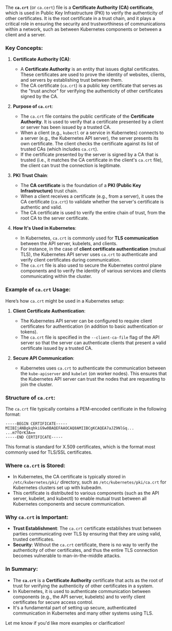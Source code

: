 The **`ca.crt`** (or `ca.cert`) file is a **Certificate Authority (CA) certificate**, which is used in Public Key Infrastructure (PKI) to verify the authenticity of other certificates. It is the root certificate in a trust chain, and it plays a critical role in ensuring the security and trustworthiness of communications within a network, such as between Kubernetes components or between a client and a server.

### **Key Concepts:**

1. **Certificate Authority (CA)**:
   - A **Certificate Authority** is an entity that issues digital certificates. These certificates are used to prove the identity of websites, clients, and servers by establishing trust between them.
   - The CA certificate (`ca.crt`) is a public key certificate that serves as the "trust anchor" for verifying the authenticity of other certificates signed by the CA.

2. **Purpose of `ca.crt`**:
   - The `ca.crt` file contains the public certificate of the **Certificate Authority**. It is used to verify that a certificate presented by a client or server has been issued by a trusted CA.
   - When a client (e.g., `kubectl` or a service in Kubernetes) connects to a server (e.g., the Kubernetes API server), the server presents its own certificate. The client checks the certificate against its list of trusted CAs (which includes `ca.crt`).
   - If the certificate presented by the server is signed by a CA that is trusted (i.e., it matches the CA certificate in the client's `ca.crt` file), the client can trust the connection is legitimate.

3. **PKI Trust Chain**:
   - The **CA certificate** is the foundation of a **PKI (Public Key Infrastructure)** trust chain.
   - When a client receives a certificate (e.g., from a server), it uses the CA certificate (`ca.crt`) to validate whether the server's certificate is authentic and valid.
   - The CA certificate is used to verify the entire chain of trust, from the root CA to the server certificate.

4. **How It's Used in Kubernetes**:
   - In Kubernetes, `ca.crt` is commonly used for **TLS communication** between the API server, kubelets, and clients.
   - For instance, in the case of **client certificate authentication** (mutual TLS), the Kubernetes API server uses `ca.crt` to authenticate and verify client certificates during communication.
   - The `ca.crt` file is also used to secure the Kubernetes control plane components and to verify the identity of various services and clients communicating within the cluster.

### **Example of `ca.crt` Usage**:
Here’s how `ca.crt` might be used in a Kubernetes setup:

1. **Client Certificate Authentication**: 
   - The Kubernetes API server can be configured to require client certificates for authentication (in addition to basic authentication or tokens).
   - The `ca.crt` file is specified in the `--client-ca-file` flag of the API server so that the server can authenticate clients that present a valid certificate issued by a trusted CA.

2. **Secure API Communication**:
   - Kubernetes uses `ca.crt` to authenticate the communication between the `kube-apiserver` and `kubelet` (on worker nodes). This ensures that the Kubernetes API server can trust the nodes that are requesting to join the cluster.

### **Structure of `ca.crt`**:
The `ca.crt` file typically contains a PEM-encoded certificate in the following format:

```plaintext
-----BEGIN CERTIFICATE-----
MIIBIjANBgkqhkiG9w0BAQEFAAOCAQ8AMIIBCgKCAQEA7aJZ9NlGq...
...m7fOrK3A==
-----END CERTIFICATE-----
```

This format is standard for X.509 certificates, which is the format most commonly used for TLS/SSL certificates.

### **Where `ca.crt` is Stored**:
- In Kubernetes, the CA certificate is typically stored in `/etc/kubernetes/pki/` directory, such as `/etc/kubernetes/pki/ca.crt` for Kubernetes clusters set up with kubeadm.
- This certificate is distributed to various components (such as the API server, kubelet, and kubectl) to enable mutual trust between all Kubernetes components and secure communication.

### **Why `ca.crt` is Important**:
- **Trust Establishment**: The `ca.crt` certificate establishes trust between parties communicating over TLS by ensuring that they are using valid, trusted certificates.
- **Security**: Without the `ca.crt` certificate, there is no way to verify the authenticity of other certificates, and thus the entire TLS connection becomes vulnerable to man-in-the-middle attacks.

### **In Summary:**
- The **`ca.crt`** is a **Certificate Authority** certificate that acts as the root of trust for verifying the authenticity of other certificates in a system.
- In Kubernetes, it is used to authenticate communication between components (e.g., the API server, kubelets) and to verify client certificates for secure access control.
- It's a fundamental part of setting up secure, authenticated communication in Kubernetes and many other systems using TLS.

Let me know if you'd like more examples or clarification!